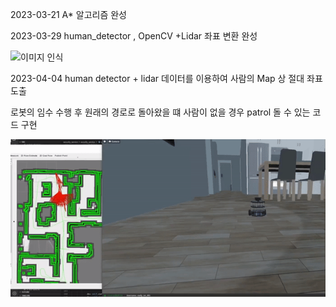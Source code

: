 2023-03-21 A* 알고리즘 완성

2023-03-29 human_detector , OpenCV +Lidar 좌표 변환 완성

![이미지 인식](assets/human_detector-OpenCV_Lidar.gif)

2023-04-04 human detector + lidar 데이터를 이용하여 사람의 Map 상 절대 좌표 도출

로봇의 임수 수행 후 원래의 경로로 돌아왔을 떄 사람이 없을 경우 patrol 돌 수 있는 코드 구현

![이미지 인식](assets/patrol_output.gif)

 
